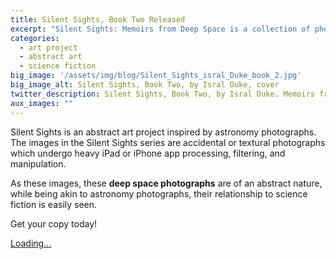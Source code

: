 ```yaml
---
title: Silent Sights, Book Two Released
excerpt: "Silent Sights: Memoirs from Deep Space is a collection of photos from outerspace, by a stranded alien being."
categories:
  - art project
  - abstract art
  - science fiction
big_image: '/assets/img/blog/Silent_Sights_isral_Duke_book_2.jpg'
big_image_alt: Silent Sights, Book Two, by Isral Duke, cover
twitter_description: Silent Sights, Book Two, by Isral Duke. Memoirs from Deep Space
aux_images: ""
---
```


Silent Sights is an abstract art project inspired by astronomy photographs. The images in the Silent Sights series are accidental or textural photographs which undergo heavy iPad or iPhone app processing, filtering, and manipulation.

As these images, these **deep space photographs** are of an abstract nature, while being akin to astronomy photographs, their relationship to science fiction is easily seen.

Get your copy today!

<script src="https://gumroad.com/js/gumroad-embed.js"></script>
<div class="gumroad-product-embed" data-gumroad-product-id="Bhzx" data-outbound-embed="true"><a href="https://gumroad.com/l/Bhzx">Loading...</a></div>
